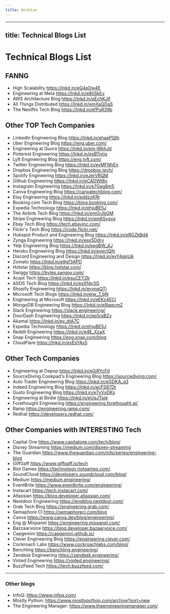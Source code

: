 ```yaml
---
title: Archive
---
```


---
title: Technical Blogs List
---

# Technical Blogs List

## FANNG

- High Scalability https://lnkd.in/eQ4eDw4E <br/>
- Engineering at Meta https://lnkd.in/e8tiSkEv <br/>
- AWS Architecture Blog https://lnkd.in/eEchKJif <br/>
- All Things Distributed https://lnkd.in/emXaQDaS <br/>
- The Nextflix Tech Blog https://lnkd.in/efPuR39b <br/>

## Other TOP Tech Companies

- LinkedIn Engineering Blog https://lnkd.in/ehaePQth <br/>
- Uber Engineering Blog https://eng.uber.com/ <br/>
- Engineering at Quora https://lnkd.in/em-WkhJd <br/>
- Pinterest Engineering https://lnkd.in/esBTntjq <br/>
- Lyft Engineering Blog https://eng.lyft.com/ <br/>
- Twitter Engineering Blog https://lnkd.in/evMFNhEs <br/>
- Dropbox Engineering Blog https://dropbox.tech/ <br/>
- Spotify Engineering https://lnkd.in/eJerVRQM <br/>
- Github Engineering https://lnkd.in/eCADWt8x <br/>
- Instagram Engineering https://lnkd.in/e7Gag8m5 <br/>
- Canva Engineering Blog https://canvatechblog.com/ <br/>
- Etsy Engineering https://lnkd.in/eddzzKRt <br/>
- Booking.com Tech Blog https://blog.booking.com/ <br/>
- Expedia Technology https://lnkd.in/ehjuBE5J <br/>
- The Airbnb Tech Blog https://lnkd.in/emGrJbGM <br/>
- Stripe Engineering Blog https://lnkd.in/em6Svgyx <br/>
- Ebay Tech Blog https://tech.ebayinc.com/ <br/>
- Flickr's Tech Blog https://code.flickr.net/ <br/>
- Hubspot Product and Engineering Blog https://lnkd.in/eRGZkBd4 <br/>
- Zynga Engineering https://lnkd.in/eex5Ddry <br/>
- Yelp Engineering Blog https://lnkd.in/epgBW_4J <br/>
- Heroku Engineering Blog https://lnkd.in/evgctQjh <br/>
- Discord Engineering and Design https://lnkd.in/evY4gpUA <br/>
- Zomato https://lnkd.in/e9gf3APD <br/>
- Hotstar https://blog.hotstar.com/ <br/>
- Swiggy https://bytes.swiggy.com/ <br/>
- Acast Tech https://lnkd.in/esuCEYZb <br/>
- ASOS Tech Blog https://lnkd.in/esXfdv3G <br/>
- Shopify Engineering https://lnkd.in/evvnqQTj <br/>
- Microsoft Tech Blogs https://lnkd.in/etw_7_bN <br/>
- Engineering at Microsoft https://lnkd.in/eEKz4ECi <br/>
- MongoDB Engineering Blog https://lnkd.in/e9iaqcmZ <br/>
- Slack Engineering https://slack.engineering/ <br/>
- DoorDash Engineering https://lnkd.in/ep5raBZv <br/>
- Akamai https://lnkd.in/ey_dtA7C <br/>
- Expedia Technology https://lnkd.in/ehjuBE5J <br/>
- Reddit Engineering https://lnkd.in/e4E_XzaX <br/>
- Snap Engineering https://eng.snap.com/blog <br/>
- CloudFlare https://lnkd.in/exEsYAx5 <br/>

## Other Tech Companies

- Engineering at Depop https://lnkd.in/eGjRYcFd <br/>
- SourceDiving Cookpad's Engineering Blog https://sourcediving.com/ <br/>
- Auto Trader Engineering Blog https://lnkd.in/eGDKA_g3 <br/>
- Indeed Engineering Blog https://lnkd.in/ecFS87Dt <br/>
- Gusto Engineering Blog https://lnkd.in/e7yVxDKs <br/>
- Engineering at Birdie https://lnkd.in/eUqJTpje <br/>
- Forethought Engineering https://engineering.forethought.ai/ <br/>
- Ramp https://engineering.ramp.com/ <br/>
- Redhat https://developers.redhat.com/ <br/>

## Other Companies with INTERESTING Tech

- Capital One https://www.capitalone.com/tech/blog/ <br/>
- Disney Streaming https://medium.com/disney-streaming <br/>
- The Guardian https://www.theguardian.com/info/series/engineering-blog <br/>
- GiffGaff https://www.giffgaff.io/tech <br/>
- Riot Games https://technology.riotgames.com/ <br/>
- SoundCloud https://developers.soundcloud.com/blog/ <br/>
- Medium https://medium.engineering/ <br/>
- EventBrite https://www.eventbrite.com/engineering/ <br/>
- Instacart https://tech.instacart.com/ <br/>
- Atlassian https://blog.developer.atlassian.com/ <br/>
- Nextdoor Engineering https://engblog.nextdoor.com/ <br/>
- Grab Tech Blog https://engineering.grab.com/ <br/>
- Semaphore CI https://semaphoreci.com/blog <br/>
- Canva https://www.canva.dev/blog/engineering/ <br/>
- Eng @ Mixpanel https://engineering.mixpanel.com/ <br/>
- Bazzaarvoice https://blog.developer.bazaarvoice.com/ <br/>
- Capgemini https://capgemini.github.io/ <br/>
- Clever Engineering Blog https://engineering.clever.com/ <br/>
- Cockroach Labs https://www.cockroachlabs.com/blog/ <br/>
- Benchling https://benchling.engineering/ <br/>
- Zendesk Engineering https://zendesk.engineering/ <br/>
- Vinted Engineering https://vinted.engineering/ <br/>
- BuzzFeed Tech https://tech.buzzfeed.com/ <br/>

---
### Other blogs
- InfoQ: https://www.infoq.com/
- Mostly Python: https://www.mostlypython.com/archive?sort=new
- The Engineering Manager: https://www.theengineeringmanager.com/